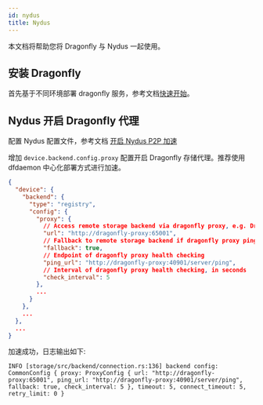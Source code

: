 ```yaml
---
id: nydus
title: Nydus
---
```


本文档将帮助您将 Dragonfly 与 Nydus 一起使用。

## 安装 Dragonfly

首先基于不同环境部署 dragonfly 服务，参考文档[快速开始](../../getting-started/quick-start.md)。

## Nydus 开启 Dragonfly 代理

配置 Nydus 配置文件，参考文档 [开启 Nydus P2P 加速](https://github.com/dragonflyoss/image-service/blob/master/docs/nydusd.md#enable-p2p-proxy-for-storage-backend)

增加 `device.backend.config.proxy` 配置开启 Dragonfly 存储代理。推荐使用 dfdaemon 中心化部署方式进行加速。

```json
{
  "device": {
    "backend": {
      "type": "registry",
      "config": {
        "proxy": {
          // Access remote storage backend via dragonfly proxy, e.g. Dragonfly dfdaemon server URL
          "url": "http://dragonfly-proxy:65001",
          // Fallback to remote storage backend if dragonfly proxy ping failed
          "fallback": true,
          // Endpoint of dragonfly proxy health checking
          "ping_url": "http://dragonfly-proxy:40901/server/ping",
          // Interval of dragonfly proxy health checking, in seconds
          "check_interval": 5
        },
        ...
      }
    },
    ...
  },
  ...
}
```

加速成功，日志输出如下:

<!-- markdownlint-disable -->

```text
INFO [storage/src/backend/connection.rs:136] backend config: CommonConfig { proxy: ProxyConfig { url: "http://dragonfly-proxy:65001", ping_url: "http://dragonfly-proxy:40901/server/ping", fallback: true, check_interval: 5 }, timeout: 5, connect_timeout: 5, retry_limit: 0 }
```

<!-- markdownlint-restore -->
